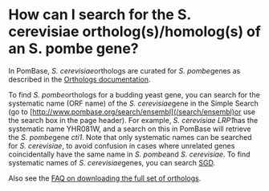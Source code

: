 # How can I search for the S. cerevisiae ortholog(s)/homolog(s) of an S. pombe gene?
<!-- pombase_categories: Orthology,Querying/Searching -->

In PomBase, *S. cerevisiae*orthologs are curated for *S. pombe*genes as
described in the [Orthologs documentation](/documentation/orthologs).

To find *S. pombe*orthologs for a budding yeast gene, you can search for
the systematic name (ORF name) of the *S. cerevisiae*gene in the Simple
Search (go to [http://www.pombase.org/search/ensembl](/search/ensembl)or
use the search box in the page header). For example, *S. cerevisiae
LRP1*has the systematic name YHR081W, and a search on this in PomBase
will retrieve the *S. pombe*gene *cti1*. Note that only systematic names
can be searched for *S. cerevisiae*, to avoid confusion in cases where
unrelated genes coincidentally have the same name in *S. pombe*and *S.
cerevisiae*. To find systematic names of *S. cerevisiae*genes, you can
search [SGD](http://www.yeastgenome.org).

Also see the [FAQ on downloading the full set of
orthologs](/faqs/how-do-i-receive-updates-list-s-cerevisiae-and-s-pombe-orthologs).

